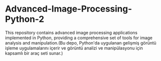 # Advanced-Image-Processing-Python-2
This repository contains advanced image processing applications implemented in Python, providing a comprehensive set of tools for image analysis and manipulation.(Bu depo, Python'da uygulanan gelişmiş görüntü işleme uygulamalarını içerir ve görüntü analizi ve manipülasyonu için kapsamlı bir araç seti sunar.)
